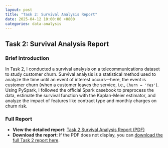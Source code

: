 ```yaml
---
layout: post
title: "Task 2: Survival Analysis Report"
date: 2025-04-12 10:00:00 +0800
categories: data-analysis
---
```


## Task 2: Survival Analysis Report

### Brief Introduction
In Task 2, I conducted a survival analysis on a telecommunications dataset to study customer churn. Survival analysis is a statistical method used to analyze the time until an event of interest occurs—here, the event is customer churn (when a customer leaves the service, i.e., `Churn = 'Yes'`). Using PySpark, I followed the official Spark casebook to preprocess the data, estimate the survival function with the Kaplan-Meier estimator, and analyze the impact of features like contract type and monthly charges on churn risk.

### Full Report
- **View the detailed report**: [Task 2 Survival Analysis Report (PDF)](/assets/Q2_report.pdf)  
- **Download the report**: If the PDF does not display, you can [download the full Task 2 report here](/assets/Q2_report.pdf).